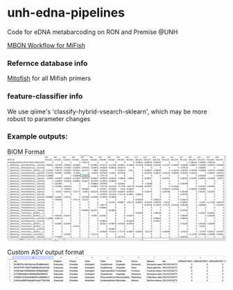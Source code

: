 # unh-edna-pipelines
Code for eDNA metabarcoding on RON and Premise @UNH

[MBON Workflow for MiFish](sh/MBON_Workflow.sh)

### Refernce database info  
[Mitofish](https://mitofish.aori.u-tokyo.ac.jp/download/) for all Mifish primers  

### feature-classifier info  
We use qiime's 'classify-hybrid-vsearch-sklearn', which may be more robust to parameter changes  

### Example outputs:    
BIOM Format  
![BIOM Format](images/qiime-biom.png)  


Custom ASV output format  
![custom format](images/custom.png)  